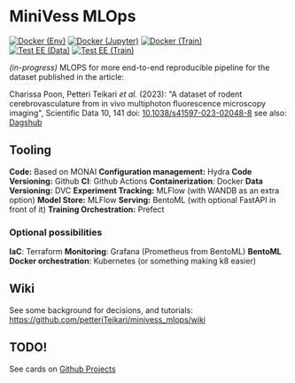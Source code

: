 # MiniVess MLOps

[![Docker (Env)](https://github.com/petteriTeikari/minivess_mlops/actions/workflows/build-env_image.yml/badge.svg)](https://github.com/petteriTeikari/minivess_mlops/actions/workflows/build-env_image.yml)
[![Docker (Jupyter)](https://github.com/petteriTeikari/minivess_mlops/actions/workflows/build-jupyter_image.yml/badge.svg)](https://github.com/petteriTeikari/minivess_mlops/actions/workflows/build-jupyter_image.yml)
[![Docker (Train)](https://github.com/petteriTeikari/minivess_mlops/actions/workflows/build_train_image.yml/badge.svg)](https://github.com/petteriTeikari/minivess_mlops/actions/workflows/build_train_image.yml)
<br>[![Test EE (Data)](https://github.com/petteriTeikari/minivess_mlops/actions/workflows/test_dataload.yml/badge.svg)](https://github.com/petteriTeikari/minivess_mlops/actions/workflows/test_dataload.yml)
[![Test EE (Train)](https://github.com/petteriTeikari/minivess_mlops/actions/workflows/test_train.yml/badge.svg)](https://github.com/petteriTeikari/minivess_mlops/actions/workflows/test_train.yml)


_(in-progress)_ MLOPS for more end-to-end reproducible pipeline for the dataset published in the article:

Charissa Poon, Petteri Teikari _et al._ (2023):
"A dataset of rodent cerebrovasculature from in vivo multiphoton fluorescence microscopy imaging",
Scientific Data 10, 141 doi: [10.1038/s41597-023-02048-8](https://doi.org/10.1038/s41597-023-02048-8) see also: [Dagshub](https://dagshub.com/petteriTeikari/minivess_mlops)

## Tooling

**Code:** Based on MONAI
**Configuration management:** Hydra
**Code Versioning:** Github
**CI**: Github Actions
**Containerization**: Docker
**Data Versioning:** DVC
**Experiment Tracking:** MLFlow (with WANDB as an extra option)
**Model Store:** MLFlow
**Serving:** BentoML (with optional FastAPI in front of it)
**Training Orchestration:** Prefect

### Optional possibilities

**IaC**: Terraform
**Monitoring**: Grafana (Prometheus from BentoML)
**BentoML Docker orchestration**: Kubernetes (or something making k8 easier)

## Wiki

See some background for decisions, and tutorials: https://github.com/petteriTeikari/minivess_mlops/wiki

## TODO!

See cards on [Github Projects](https://github.com/users/petteriTeikari/projects/2)
